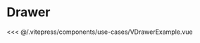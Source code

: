 # Drawer

<v-drawer-example></v-drawer-example>

<<< @/.vitepress/components/use-cases/VDrawerExample.vue